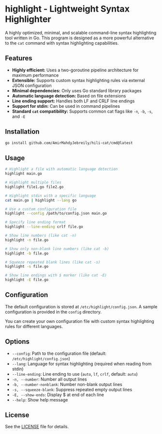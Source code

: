 # highlight - Lightweight Syntax Highlighter

A highly optimized, minimal, and scalable command-line syntax highlighting tool written in Go. This program is designed as a more powerful alternative to the `cat` command with syntax highlighting capabilities.

## Features

- **Highly efficient:** Uses a two-goroutine pipeline architecture for maximum performance
- **Extensible:** Supports custom syntax highlighting rules via external JSON configuration
- **Minimal dependencies:** Only uses Go standard library packages
- **Automatic language detection:** Based on file extensions
- **Line ending support:** Handles both LF and CRLF line endings
- **Support for stdin:** Can be used in command pipelines
- **Standard `cat` compatibility:** Supports common cat flags like `-n`, `-b`, `-s`, and `-E`

## Installation

```bash
go install github.com/AmirMahdyJebreily/hili-cat/cmd@latest
```

## Usage

```bash
# Highlight a file with automatic language detection
highlight main.go

# Highlight multiple files
highlight file1.go file2.go

# Highlight stdin with a specific language
cat main.go | highlight --lang go

# Use a custom configuration file
highlight --config /path/to/config.json main.go

# Specify line ending format
highlight --line-ending crlf file.go

# Show line numbers (like cat -n)
highlight -n file.go

# Show only non-blank line numbers (like cat -b)
highlight -b file.go

# Squeeze repeated blank lines (like cat -s)
highlight -s file.go

# Show line endings with $ marker (like cat -E)
highlight -E file.go
```

## Configuration

The default configuration is stored at `/etc/highlight/config.json`. A sample configuration is provided in the `config` directory.

You can create your own configuration file with custom syntax highlighting rules for different languages.

## Options

- `--config`: Path to the configuration file (default: `/etc/highlight/config.json`)
- `--lang`: Language for syntax highlighting (required when reading from stdin)
- `--line-ending`: Line ending to use (`auto`, `lf`, `crlf`, default: `auto`)
- `-n, --number`: Number all output lines
- `-b, --number-nonblank`: Number non-blank output lines
- `-s, --squeeze-blank`: Suppress repeated empty output lines
- `-E, --show-ends`: Display $ at end of each line
- `--help`: Show help message

## License

See the [LICENSE](LICENSE) file for details.
